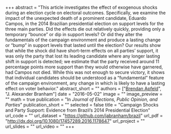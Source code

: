 +++ 
abstract = "This article investigates the effect of exogenous shocks during an election cycle on electoral outcomes. Specifically, we examine the impact of the unexpected death of a prominent candidate, Eduardo Campos, in the 2014 Brazilian presidential election on support levels for the three main parties. Did the effects die out relatively quickly, providing only a temporary “bounce” or dip in support levels? Or did they alter the fundamentals of the campaign environment and produce a lasting change or “bump” in support levels that lasted until the election? Our results show that while the shock did have short-term effects on all parties’ support, it was only the party that lost its leading candidate where any longer lasting shift in support is detected; we estimate that the party received around 11 percentage points more support than they would otherwise have garnered, had Campos not died. While this was not enough to secure victory, it shows that individual candidates should be understood as a “fundamental” feature of the campaign environment, any change in which is likely to have a lasting effect on voter behavior."
abstract_short = ""
authors = ["[Brendan Apfeld](http://brendanapfeld.com/)", "J. Alexander Branham"]
date = "2016-05-02"
image = ""
image_preview = ""
math = true
publication = "In *Journal of Elections, Public Opinion, and Parties*"
publication_short = ""
selected = false
title = "Campaign Shocks and Party Support: Evidence from Brazil’s 2014 Presidential Election"
url_code = ""
url_dataset = "https://github.com/jabranham/brazil"
url_pdf = "http://dx.doi.org/10.1080/17457289.2016.1178647"
url_project = ""
url_slides = ""
url_video = ""
+++
